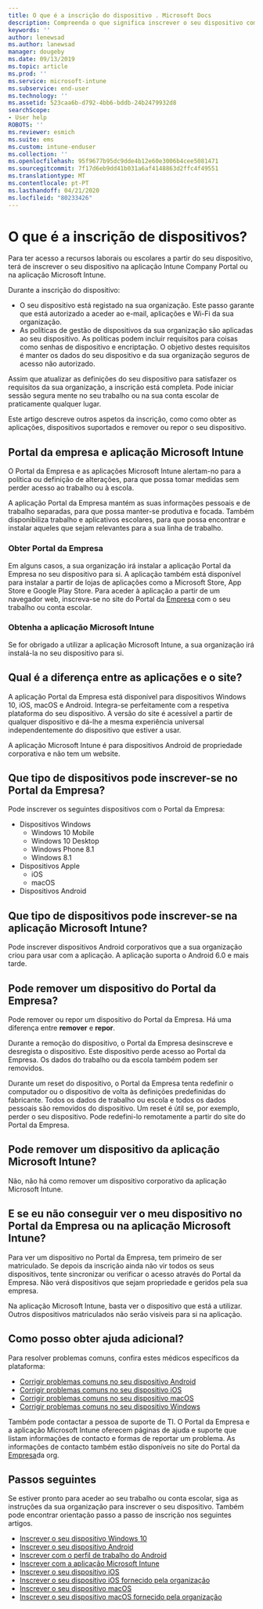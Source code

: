 ```yaml
---
title: O que é a inscrição do dispositivo . Microsoft Docs
description: Compreenda o que significa inscrever o seu dispositivo com o Portal da Empresa e a aplicação Microsoft Intune.
keywords: ''
author: lenewsad
ms.author: lanewsad
manager: dougeby
ms.date: 09/13/2019
ms.topic: article
ms.prod: ''
ms.service: microsoft-intune
ms.subservice: end-user
ms.technology: ''
ms.assetid: 523caa6b-d792-4bb6-bddb-24b2479932d8
searchScope:
- User help
ROBOTS: ''
ms.reviewer: esmich
ms.suite: ems
ms.custom: intune-enduser
ms.collection: ''
ms.openlocfilehash: 95f9677b95dc9dde4b12e60e3006b4cee5081471
ms.sourcegitcommit: 7f17d6eb9dd41b031a6af4148863d2ffc4f49551
ms.translationtype: MT
ms.contentlocale: pt-PT
ms.lasthandoff: 04/21/2020
ms.locfileid: "80233426"
---
```

# <a name="what-is-device-enrollment"></a>O que é a inscrição de dispositivos?
Para ter acesso a recursos laborais ou escolares a partir do seu dispositivo, terá de inscrever o seu dispositivo na aplicação Intune Company Portal ou na aplicação Microsoft Intune. 

Durante a inscrição do dispositivo:

* O seu dispositivo está registado na sua organização. Este passo garante que está autorizado a aceder ao e-mail, aplicações e Wi-Fi da sua organização. 
* As políticas de gestão de dispositivos da sua organização são aplicadas ao seu dispositivo. As políticas podem incluir requisitos para coisas como senhas de dispositivo e encriptação. O objetivo destes requisitos é manter os dados do seu dispositivo e da sua organização seguros de acesso não autorizado.

Assim que atualizar as definições do seu dispositivo para satisfazer os requisitos da sua organização, a inscrição está completa. Pode iniciar sessão segura mente no seu trabalho ou na sua conta escolar de praticamente qualquer lugar.  

Este artigo descreve outros aspetos da inscrição, como como obter as aplicações, dispositivos suportados e remover ou repor o seu dispositivo.  

## <a name="company-portal-and-microsoft-intune-app"></a>Portal da empresa e aplicação Microsoft Intune

O Portal da Empresa e as aplicações Microsoft Intune alertam-no para a política ou definição de alterações, para que possa tomar medidas sem perder acesso ao trabalho ou à escola. 

A aplicação Portal da Empresa mantém as suas informações pessoais e de trabalho separadas, para que possa manter-se produtiva e focada. Também disponibiliza trabalho e aplicativos escolares, para que possa encontrar e instalar aqueles que sejam relevantes para a sua linha de trabalho.  

### <a name="get-company-portal"></a>Obter Portal da Empresa

Em alguns casos, a sua organização irá instalar a aplicação Portal da Empresa no seu dispositivo para si. A aplicação também está disponível para instalar a partir de lojas de aplicações como a Microsoft Store, App Store e Google Play Store. Para aceder à aplicação a partir de um navegador web, inscreva-se no site do Portal da [Empresa](https://go.microsoft.com/fwlink/?linkid=2010980) com o seu trabalho ou conta escolar.  

### <a name="get-microsoft-intune-app"></a>Obtenha a aplicação Microsoft Intune

Se for obrigado a utilizar a aplicação Microsoft Intune, a sua organização irá instalá-la no seu dispositivo para si.  

## <a name="whats-the-difference-between-the-apps-and-the-website"></a>Qual é a diferença entre as aplicações e o site?
A aplicação Portal da Empresa está disponível para dispositivos Windows 10, iOS, macOS e Android. Integra-se perfeitamente com a respetiva plataforma do seu dispositivo. A versão do site é acessível a partir de qualquer dispositivo e dá-lhe a mesma experiência universal independentemente do dispositivo que estiver a usar. 

A aplicação Microsoft Intune é para dispositivos Android de propriedade corporativa e não tem um website.  

## <a name="what-kind-of-devices-can-you-enroll-with-company-portal"></a>Que tipo de dispositivos pode inscrever-se no Portal da Empresa?
Pode inscrever os seguintes dispositivos com o Portal da Empresa:  

- Dispositivos Windows
  - Windows 10 Mobile
  - Windows 10 Desktop
  - Windows Phone 8.1
  - Windows 8.1
- Dispositivos Apple
    - iOS
    - macOS
- Dispositivos Android


## <a name="what-kind-of-devices-can-you-enroll-with-the-microsoft-intune-app"></a>Que tipo de dispositivos pode inscrever-se na aplicação Microsoft Intune?  
Pode inscrever dispositivos Android corporativos que a sua organização criou para usar com a aplicação. A aplicação suporta o Android 6.0 e mais tarde. 

## <a name="can-you-remove-a-device-from-the-company-portal"></a>Pode remover um dispositivo do Portal da Empresa?
Pode remover ou repor um dispositivo do Portal da Empresa. Há uma diferença entre **remover** e **repor**.

Durante a remoção do dispositivo, o Portal da Empresa desinscreve e desregista o dispositivo. Este dispositivo perde acesso ao Portal da Empresa. Os dados do trabalho ou da escola também podem ser removidos. 

Durante um reset do dispositivo, o Portal da Empresa tenta redefinir o computador ou o dispositivo de volta às definições predefinidas do fabricante. Todos os dados de trabalho ou escola e todos os dados pessoais são removidos do dispositivo. Um reset é útil se, por exemplo, perder o seu dispositivo. Pode redefini-lo remotamente a partir do site do Portal da Empresa.  

## <a name="can-you-remove-a-device-from-the-microsoft-intune-app"></a>Pode remover um dispositivo da aplicação Microsoft Intune?
Não, não há como remover um dispositivo corporativo da aplicação Microsoft Intune.  

## <a name="what-if-i-cant-see-my-device-in-the-company-portal-or-microsoft-intune-app"></a>E se eu não conseguir ver o meu dispositivo no Portal da Empresa ou na aplicação Microsoft Intune?
Para ver um dispositivo no Portal da Empresa, tem primeiro de ser matriculado. Se depois da inscrição ainda não vir todos os seus dispositivos, tente sincronizar ou verificar o acesso através do Portal da Empresa. Não verá dispositivos que sejam propriedade e geridos pela sua empresa.

Na aplicação Microsoft Intune, basta ver o dispositivo que está a utilizar. Outros dispositivos matriculados não serão visíveis para si na aplicação.  

## <a name="where-else-can-i-go-for-help"></a>Como posso obter ajuda adicional?  
Para resolver problemas comuns, confira estes médicos específicos da plataforma:  

- [Corrigir problemas comuns no seu dispositivo Android](check-compliance-on-your-device-android.md)  
- [Corrigir problemas comuns no seu dispositivo iOS](troubleshoot-your-device-ios.md)
- [Corrigir problemas comuns no seu dispositivo macOS](troubleshoot-your-device-macos.md)
- [Corrigir problemas comuns no seu dispositivo Windows](troubleshoot-your-device-windows.md)

Também pode contactar a pessoa de suporte de TI. O Portal da Empresa e a aplicação Microsoft Intune oferecem páginas de ajuda e suporte que listam informações de contacto e formas de reportar um problema. As informações de contacto também estão disponíveis no site do Portal da [Empresa](https://go.microsoft.com/fwlink/?linkid=2010980)da org.  

## <a name="next-steps"></a>Passos seguintes  

Se estiver pronto para aceder ao seu trabalho ou conta escolar, siga as instruções da sua organização para inscrever o seu dispositivo. Também pode encontrar orientação passo a passo de inscrição nos seguintes artigos.

* [Inscrever o seu dispositivo Windows 10](enroll-windows-10-device.md)
* [Inscrever o seu dispositivo Android](enroll-device-android-company-portal.md)
* [Inscrever com o perfil de trabalho do Android](enroll-device-android-work-profile.md)
* [Inscrever com a aplicação Microsoft Intune](enroll-device-android-microsoft-intune-app.md)
* [Inscrever o seu dispositivo iOS](enroll-your-device-in-intune-ios.md)
* [Inscrever o seu dispositivo iOS fornecido pela organização](enroll-your-device-dep-ios.md)
* [Inscrever o seu dispositivo macOS](enroll-your-device-in-intune-macos-cp.md)
* [Inscrever o seu dispositivo macOS fornecido pela organização](enroll-company-device-macos.md)
